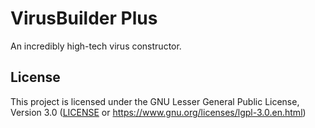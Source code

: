 # VirusBuilder Plus

An incredibly high-tech virus constructor.

## License

This project is licensed under the GNU Lesser General Public License, Version 3.0 ([LICENSE](LICENSE) or <https://www.gnu.org/licenses/lgpl-3.0.en.html>)

